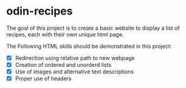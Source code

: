 # odin-recipes
The goal of this project is to create a basic website to display a list of recipes, each with their own unique html page.

The Following HTML skills should be demonstrated in this project:
- [x] Redirection using relative path to new webpage
- [x] Creation of ordered and unorderd lists
- [x] Use of images and alternative text descriptions
- [x] Proper use of headers